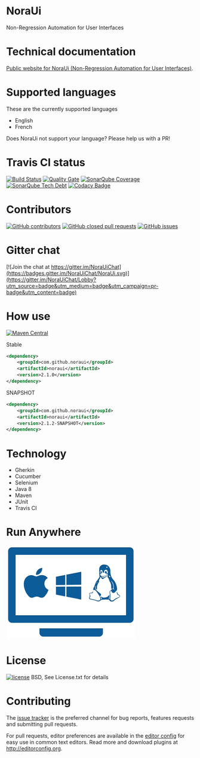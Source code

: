 # NoraUi
Non-Regression Automation for User Interfaces

# Technical documentation

[Public website for NoraUi (Non-Regression Automation for User Interfaces)](https://noraui.github.io/).

# Supported languages

These are the currently supported languages

* English
* French

Does NoraUi not support your language? Please help us with a PR!

# Travis CI status
[![Build Status](https://travis-ci.org/NoraUi/NoraUi.svg?branch=master)](https://travis-ci.org/NoraUi/NoraUi)
[![Quality Gate](https://sonarqube.com/api/badges/gate?key=com.github.noraui:noraui)](https://sonarqube.com/dashboard/index/com.github.noraui:noraui)
[![SonarQube Coverage](https://img.shields.io/sonar/https/sonarqube.com/com.github.noraui:noraui/coverage.svg)](https://sonarqube.com/component_measures/metric/coverage/list?id=com.github.noraui:noraui)
[![SonarQube Tech Debt](https://img.shields.io/sonar/https/sonarqube.com/com.github.noraui:noraui/tech_debt.svg)](https://sonarqube.com/component_issues?id=com.github.noraui:noraui)
[![Codacy Badge](https://api.codacy.com/project/badge/Grade/ee5c5b13365d4de5ba6b1ec4f8b984d2)](https://www.codacy.com/app/noraui/NoraUi?utm_source=github.com&amp;utm_medium=referral&amp;utm_content=NoraUi/NoraUi&amp;utm_campaign=Badge_Grade)

# Contributors

[![GitHub contributors](https://img.shields.io/github/contributors/NoraUi/NoraUi.svg)](https://github.com/NoraUi/NoraUi/graphs/contributors)
[![GitHub closed pull requests](https://img.shields.io/github/issues-pr-raw/NoraUi/NoraUi.svg)](https://github.com/NoraUi/NoraUi/pulls)
[![GitHub issues](https://img.shields.io/github/issues-raw/NoraUi/NoraUi.svg)](https://github.com/NoraUi/NoraUi/issues)

# Gitter chat
[![Join the chat at https://gitter.im/NoraUiChat](https://badges.gitter.im/NoraUiChat/NoraUi.svg)](https://gitter.im/NoraUiChat/Lobby?utm_source=badge&utm_medium=badge&utm_campaign=pr-badge&utm_content=badge)

# How use

[![Maven Central](https://maven-badges.herokuapp.com/maven-central/com.github.noraui/noraui/badge.svg)](https://maven-badges.herokuapp.com/maven-central/com.github.noraui/noraui)

Stable

```xml
<dependency>
    <groupId>com.github.noraui</groupId>
    <artifactId>noraui</artifactId>
    <version>2.1.0</version>
</dependency>
```
SNAPSHOT

```xml
<dependency>
    <groupId>com.github.noraui</groupId>
    <artifactId>noraui</artifactId>
    <version>2.1.2-SNAPSHOT</version>
</dependency>
```

# Technology

* Gherkin
* Cucumber
* Selenium
* Java 8
* Maven
* JUnit
* Travis CI

# Run Anywhere
![RunAnywhere](/screenshots/plateforme.png)

# License

[![license](https://img.shields.io/github/license/NoraUi/NoraUi.svg)](https://github.com/NoraUi/NoraUi/blob/master/licence.txt)
BSD, See License.txt for details

# Contributing

The [issue tracker](https://github.com/NoraUi/NoraUi/issues) is the preferred channel for bug reports, features requests and submitting pull requests.

For pull requests, editor preferences are available in the [editor config](.editorconfig) for easy use in common text editors. Read more and download plugins at <http://editorconfig.org>.

